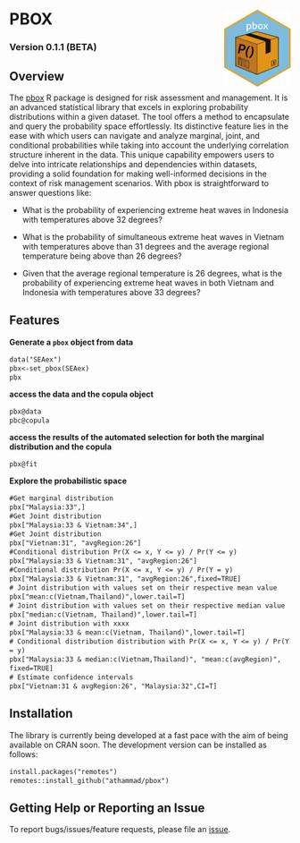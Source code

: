 # PBOX <img src="./other/pboxIcon.png" align="right" height="138"/>

### Version 0.1.1 (BETA)

## Overview

The [pbox](https://github.com/athammad/pbox) R package is designed for risk assessment and management. It is an advanced statistical library that excels in exploring probability distributions within a given dataset. The tool offers a method to encapsulate and query the probability space effortlessly. Its distinctive feature lies in the ease with which users can navigate and analyze marginal, joint, and conditional probabilities while taking into account the underlying correlation structure inherent in the data. This unique capability empowers users to delve into intricate relationships and dependencies within datasets, providing a solid foundation for making well-informed decisions in the context of risk management scenarios. With pbox is straightforward to answer questions like:

-   What is the probability of experiencing extreme heat waves in Indonesia with temperatures above 32 degrees?

-   What is the probability of simultaneous extreme heat waves in Vietnam with temperatures above than 31 degrees and the average regional temperature being above than 26 degrees?

-   Given that the average regional temperature is 26 degrees, what is the probability of experiencing extreme heat waves in both Vietnam and Indonesia with temperatures above 33 degrees?

## Features

**Generate a `pbox` object from data**

```{r, echo=TRUE, eval=FALSE}
data("SEAex")
pbx<-set_pbox(SEAex)
pbx
```

**access the data and the copula object**

```{r, echo=TRUE, eval=FALSE}
pbx@data
pbc@copula
```

**access the results of the automated selection for both the marginal distribution and the copula**

```{r, echo=TRUE, eval=FALSE}
pbx@fit
```

**Explore the probabilistic space**

```{r, echo=TRUE, eval=FALSE}
#Get marginal distribution
pbx["Malaysia:33",]
#Get Joint distribution
pbx["Malaysia:33 & Vietnam:34",]
#Get Joint distribution
pbx["Vietnam:31", "avgRegion:26"]
#Conditional distribution Pr(X <= x, Y <= y) / Pr(Y <= y)
pbx["Malaysia:33 & Vietnam:31", "avgRegion:26"]
#Conditional distribution Pr(X <= x, Y <= y) / Pr(Y = y)
pbx["Malaysia:33 & Vietnam:31", "avgRegion:26",fixed=TRUE]
# Joint distribution with values set on their respective mean value
pbx["mean:c(Vietnam,Thailand)",lower.tail=T]
# Joint distribution with values set on their respective median value
pbx["median:c(Vietnam, Thailand)",lower.tail=T]
# Joint distribution with xxxx
pbx["Malaysia:33 & mean:c(Vietnam, Thailand)",lower.tail=T]
# Conditional distribution distribution with Pr(X <= x, Y <= y) / Pr(Y = y)
pbx["Malaysia:33 & median:c(Vietnam,Thailand)", "mean:c(avgRegion)", fixed=TRUE]
# Estimate confidence intervals
pbx["Vietnam:31 & avgRegion:26", "Malaysia:32",CI=T]

```
## Installation
The library is currently being developed at a fast pace with the aim of being available on CRAN soon. The development version can be installed as follows:
```         
install.packages("remotes")
remotes::install_github("athammad/pbox")
```

## Getting Help or Reporting an Issue

To report bugs/issues/feature requests, please file an [issue](https://github.com/athammad/pbox/issues/).




